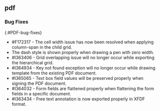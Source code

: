 ## pdf

### Bug Fixes
{:#PDF-bug-fixes}

* \#F172317 - The cell width issue has now been resolved when applying column-span in the child grid. 
* The dash style is shown properly when drawing a pen with zero width. 
* \#I363406 - Grid overlapping issue will no longer occur while exporting the hierarchical grid. 
* \#I364934 - Key not found exception will no longer occur while drawing template from the existing PDF document. 
* \#I365065 - Text box field values will be preserved properly when signing the PDF document. 
* \#I364032 - Form fields are flattened properly when flattening the form fields in a specific document. 
* \#I363434 - Free text annotation is now exported properly in XFDF format. 
